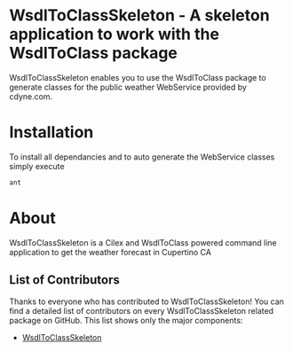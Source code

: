 # WsdlToClassSkeleton - A skeleton application to work with the WsdlToClass package
WsdlToClassSkeleton enables you to use the WsdlToClass package to generate classes for the
public weather WebService provided by cdyne.com.

# Installation
To install all dependancies and to auto generate the WebService classes simply execute
```bash
ant
```

# About
WsdlToClassSkeleton is a Cilex and WsdlToClass powered command line application to get the weather forecast in Cupertino CA

## List of Contributors
Thanks to everyone who has contributed to WsdlToClassSkeleton! You can find a detailed list of contributors on every WsdlToClassSkeleton related package on GitHub. This list shows only the major components:

* [WsdlToClassSkeleton](https://github.com/DannyvdSluijs/WsdlToClassSkeleton/graphs/contributors)
